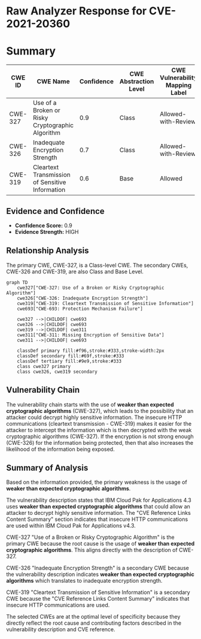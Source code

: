 # Raw Analyzer Response for CVE-2021-20360

# Summary
| CWE ID | CWE Name | Confidence | CWE Abstraction Level | CWE Vulnerability Mapping Label | CWE-Vulnerability Mapping Notes |
|---|---|---|---|---|---|
| CWE-327 | Use of a Broken or Risky Cryptographic Algorithm | 0.9 | Class | Allowed-with-Review | Primary CWE |
| CWE-326 | Inadequate Encryption Strength | 0.7 | Class | Allowed-with-Review | Secondary Candidate |
| CWE-319 | Cleartext Transmission of Sensitive Information | 0.6 | Base | Allowed | Secondary Candidate |

## Evidence and Confidence

*   **Confidence Score:** 0.9
*   **Evidence Strength:** HIGH

## Relationship Analysis
The primary CWE, CWE-327, is a Class-level CWE. The secondary CWEs, CWE-326 and CWE-319, are also Class and Base Level.

```mermaid
graph TD
    cwe327["CWE-327: Use of a Broken or Risky Cryptographic Algorithm"]
    cwe326["CWE-326: Inadequate Encryption Strength"]
    cwe319["CWE-319: Cleartext Transmission of Sensitive Information"]
    cwe693["CWE-693: Protection Mechanism Failure"]

    cwe327 -->|CHILDOF| cwe693
    cwe326 -->|CHILDOF| cwe693
    cwe319 -->|CHILDOF| cwe311
    cwe311["CWE-311: Missing Encryption of Sensitive Data"]
    cwe311 -->|CHILDOF| cwe693

    classDef primary fill:#f96,stroke:#333,stroke-width:2px
    classDef secondary fill:#69f,stroke:#333
    classDef tertiary fill:#9e9,stroke:#333
    class cwe327 primary
    class cwe326, cwe319 secondary
```

## Vulnerability Chain
The vulnerability chain starts with the use of **weaker than expected cryptographic algorithms** (CWE-327), which leads to the possibility that an attacker could decrypt highly sensitive information. The insecure HTTP communications (cleartext transmission - CWE-319) makes it easier for the attacker to intercept the information which is then decrypted with the weak cryptographic algorithms (CWE-327). If the encryption is not strong enough (CWE-326) for the information being protected, then that also increases the likelihood of the information being exposed.

## Summary of Analysis
Based on the information provided, the primary weakness is the usage of **weaker than expected cryptographic algorithms**.

The vulnerability description states that IBM Cloud Pak for Applications 4.3 uses **weaker than expected cryptographic algorithms** that could allow an attacker to decrypt highly sensitive information. The "CVE Reference Links Content Summary" section indicates that insecure HTTP communications are used within IBM Cloud Pak for Applications v4.3.

CWE-327 "Use of a Broken or Risky Cryptographic Algorithm" is the primary CWE because the root cause is the usage of **weaker than expected cryptographic algorithms**. This aligns directly with the description of CWE-327.

CWE-326 "Inadequate Encryption Strength" is a secondary CWE because the vulnerability description indicates **weaker than expected cryptographic algorithms** which translates to inadequate encryption strength.

CWE-319 "Cleartext Transmission of Sensitive Information" is a secondary CWE because the "CVE Reference Links Content Summary" indicates that insecure HTTP communications are used.

The selected CWEs are at the optimal level of specificity because they directly reflect the root cause and contributing factors described in the vulnerability description and CVE reference.